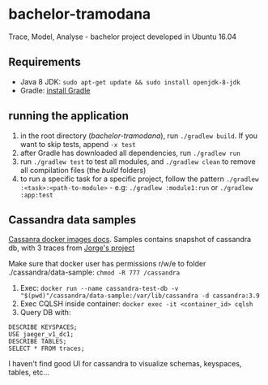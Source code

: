 # bachelor-tramodana

Trace, Model, Analyse - bachelor project developed in Ubuntu 16.04

## Requirements

- Java 8 JDK: `sudo apt-get update && sudo install openjdk-8-jdk`
- Gradle: [install Gradle](https://gradle.org/install/)

## running the application

1. in the root directory (_bachelor-tramodana_), run `./gradlew build`. If you want to skip tests, append `-x test`
2. after Gradle has downloaded all dependencies, run `./gradlew run`
3. run `./gradlew test` to test all modules, and `./gradlew clean` to remove all compilation files (the _build_ folders)
4. to run a specific task for a specific project, follow the pattern `./gradlew  :<task>:<path-to-module>` - e.g: `./gradlew :module1:run` or `./gradlew :app:test`

## Cassandra data samples

[Cassanra docker images docs](https://hub.docker.com/_/cassandra/).
Samples contains snapshot of cassandra db, with 3 traces from [Jorge's project](https://github.com/jeqo/poc-opentrancing-jvm)

Make sure that docker user has permissions r/w/e to folder ./cassandra/data-sample: `chmod -R 777 /cassandra`

1. Exec: `docker run --name cassandra-test-db -v "$(pwd)"/cassandra/data-sample:/var/lib/cassandra -d cassandra:3.9` 
2. Exec CQLSH inside container: `docker exec -it <container_id> cqlsh`
3. Query DB with:

```mysql
DESCRIBE KEYSPACES;
USE jaeger_v1_dc1;
DESCRIBE TABLES;
SELECT * FROM traces;
```

I haven't find good UI for cassandra to visualize schemas, keyspaces, tables, etc...

